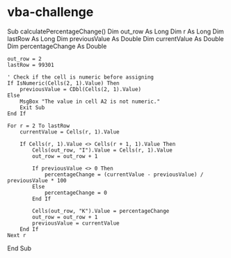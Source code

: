 # vba-challenge
Sub calculatePercentageChange()
    Dim out_row As Long
    Dim r As Long
    Dim lastRow As Long
    Dim previousValue As Double
    Dim currentValue As Double
    Dim percentageChange As Double
    
    out_row = 2
    lastRow = 99301
    
    ' Check if the cell is numeric before assigning
    If IsNumeric(Cells(2, 1).Value) Then
        previousValue = CDbl(Cells(2, 1).Value)
    Else
        MsgBox "The value in cell A2 is not numeric."
        Exit Sub
    End If

    For r = 2 To lastRow
        currentValue = Cells(r, 1).Value
        
        If Cells(r, 1).Value <> Cells(r + 1, 1).Value Then
            Cells(out_row, "I").Value = Cells(r, 1).Value
            out_row = out_row + 1
            
            If previousValue <> 0 Then
                percentageChange = (currentValue - previousValue) / previousValue * 100
            Else
                percentageChange = 0
            End If
            
            Cells(out_row, "K").Value = percentageChange
            out_row = out_row + 1
            previousValue = currentValue
        End If
    Next r
End Sub
